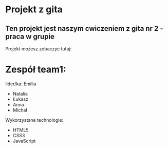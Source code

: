 # Projekt z gita

## Ten projekt jest naszym cwiczeniem z gita nr 2 - praca w grupie

Projekt możesz zobaczyc tutaj:

# Zespół team1:

lider/ka: Emilia

- Natalia
- Łukasz
- Anna
- Michał

Wykorzystane technologie:

- HTML5
- CSS3
- JavaScript
